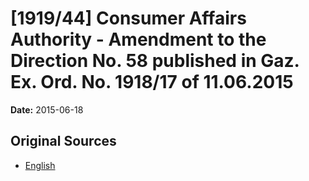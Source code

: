 # [1919/44] Consumer Affairs Authority - Amendment to the Direction No. 58 published in Gaz. Ex. Ord. No. 1918/17 of 11.06.2015

**Date:** 2015-06-18

## Original Sources

- [English](https://documents.gov.lk/view/extra-gazettes/2015/6/1919-44_E.pdf)
